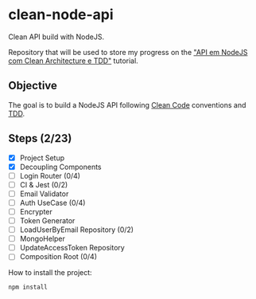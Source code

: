 # clean-node-api
Clean API build with NodeJS.

Repository that will be used to store my progress on the ["API em NodeJS com Clean Architecture e TDD"](https://www.youtube.com/watch?v=vV1wQ6GFH0A&list=PL9aKtVrF05DyEwK5kdvzrYXFdpZfj1dsG) tutorial.

## Objective
The goal is to build a NodeJS API following [Clean Code](https://github.com/ryanmcdermott/clean-code-javascript) conventions and [TDD](https://en.wikipedia.org/wiki/Test-driven_development).

## Steps (2/23)
 - [X] Project Setup
 - [X] Decoupling Components
 - [ ] Login Router (0/4)
 - [ ] CI & Jest (0/2)
 - [ ] Email Validator
 - [ ] Auth UseCase (0/4)
 - [ ] Encrypter
 - [ ] Token Generator
 - [ ] LoadUserByEmail Repository (0/2)
 - [ ] MongoHelper
 - [ ] UpdateAccessToken Repository
 - [ ] Composition Root (0/4)

How to install the project:
```
npm install
```
